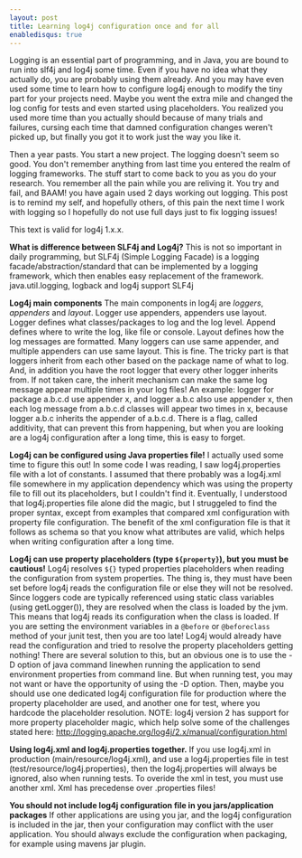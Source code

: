 ```yaml
---
layout: post
title: Learning log4j configuration once and for all
enabledisqus: true
---
```


Logging is an essential part of programming, and in Java, you are bound to run into slf4j and log4j some time. Even if you have no idea what they actually do, you are probably using them already. And you may have even used some time to learn how to configure log4j enough to modify the tiny part for your projects need. Maybe you went the extra mile and changed the log config for tests and even started using placeholders. You realized you used more time than you actually should because of many trials and failures, cursing each time that damned configuration changes weren't picked up, but finally you got it to work just the way you like it.

Then a year pasts. You start a new project. The logging doesn't seem so good. You don't remember anything from last time you entered the realm of logging frameworks. The stuff start to come back to you as you do your research. You remember all the pain while you are reliving it. You try and fail, and BAAM! you have again used 2 days working out logging. This post is to remind my self, and hopefully others, of this pain the next time I work with logging so I hopefully do not use full days just to fix logging issues!

This text is valid for log4j 1.x.x.

**What is difference between SLF4j and Log4j?**
This is not so important in daily programming, but SLF4j (Simple Logging Facade) is a logging facade/abstraction/standard that can be implemented by a logging framework, which then enables easy replacement of the framework. java.util.logging, logback and log4j support SLF4j


**Log4j main components**
The main components in log4j are _loggers_, _appenders_ and _layout_. Logger use appenders, appenders use layout. Logger defines what classes/packages to log and the log level. Append defines where to write the log, like file or console. Layout defines how the log messages are formatted. Many loggers can use same appender, and multiple appenders can use same layout. This is fine. The tricky part is that loggers inherit from each other based on the package name of what to log. And, in addition you have the root logger that every other logger inherits from.  If not taken care, the inherit mechanism can make the same log message appear multiple times in your log files! An example: logger for package a.b.c.d use appender x, and logger a.b.c also use appender x, then each log message from a.b.c.d classes will appear two times in x, because logger a.b.c inherits the appender of a.b.c.d. There is a flag, called additivity, that can prevent this from happening, but when you are looking are a log4j configuration after a long time, this is easy to forget.

**Log4j can be configured using Java properties file!**
I actually used some time to figure this out! In some code I was reading, I saw log4j.properties file with a lot of constants. I assumed that there probably was a log4j.xml file somewhere in my application dependency which was using the property file to fill out its placeholders, but I couldn't find it. Eventually, I understood that log4j.properties file alone did the magic, but I struggeled to find the proper syntax, except from examples that compared xml configuration with property file configuration. The benefit of the xml configuration file is that it follows as schema so that you know what attributes are valid, which helps when writing configuration after a long time.

**Log4j can use property placeholders (type `${property}`), but you must be cautious!**
Log4j resolves `${}` typed properties placeholders when reading the configuration from system properties. The thing is, they must have been set before log4j reads the configuration file or else they will not be resolved. Since loggers code are typically referenced using static class variables (using getLogger()), they are resolved when the class is loaded by the jvm. This means that log4j reads its configuration when the class is loaded. If you are setting the environment variables in a `@before` or `@beforeclass` method of your junit test, then you are too late! Log4j would already have read the configuration and tried to resolve the property placeholders getting nothing! There are several solution to this, but an obvious one is to use the -D option of java command linewhen running the application to send environment properties from command line. But when running test, you may not want or have the opportunity of using the -D option. Then, maybe you should use one dedicated log4j configuration file for production where the property placeholder are used, and another one for test, where you hardcode the placeholder resolution. NOTE: log4j version 2 has support for more property placeholder magic, which help solve some of the challenges stated here: http://logging.apache.org/log4j/2.x/manual/configuration.html

**Using log4j.xml and log4j.properties together.**
If you use log4j.xml in production (main/resource/log4j.xml), and use a log4j.properties file in test (test/resource/log4j.properties), then the log4j.properties will always be ignored, also when running tests. To overide the xml in test, you must use another xml. Xml has precedense over .properties files!

**You should not include log4j configuration file in you jars/application packages**
If other applications are using you jar, and the log4j configuration is included in the jar, then your configuration may conflict with the user application. You should always exclude the configuration when packaging, for example using mavens jar plugin.
